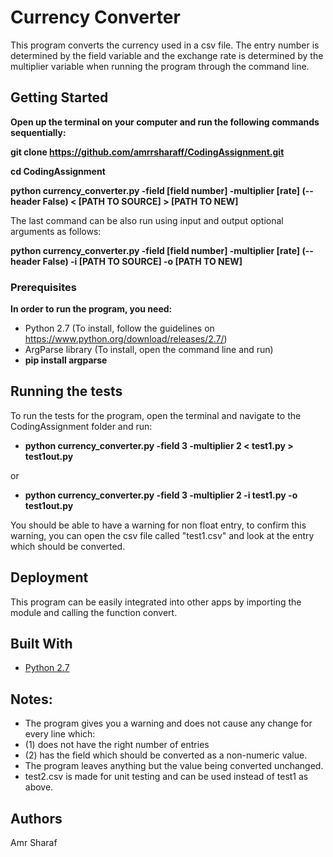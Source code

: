 # Currency Converter

This program converts the currency used in a csv file. The entry number is determined by the field variable
and the exchange rate is determined by the multiplier variable when running the program through the command line.

## Getting Started

**Open up the terminal on your computer and run the following commands sequentially:**

**git clone https://github.com/amrrsharaff/CodingAssignment.git**


**cd CodingAssignment**


**python currency_converter.py -field [field number] -multiplier [rate] (--header False) < [PATH TO SOURCE] > [PATH TO NEW]**

The last command can be also run using input and output optional arguments as follows:

**python currency_converter.py -field [field number] -multiplier [rate] (--header False) -i [PATH TO SOURCE] -o [PATH TO NEW]**


### Prerequisites

**In order to run the program, you need:**
- Python 2.7 
(To install, follow the guidelines on https://www.python.org/download/releases/2.7/)
- ArgParse library
(To install, open the command line and run)
- **pip install argparse**

## Running the tests

To run the tests for the program, open the terminal and navigate to the CodingAssignment folder and run:
- **python currency_converter.py -field 3 -multiplier 2 < test1.py > test1out.py**

or

- **python currency_converter.py -field 3 -multiplier 2 -i test1.py -o test1out.py**

You should be able to have a warning for non float entry, to confirm this warning, you can open the csv file called "test1.csv" and look at the entry which should be converted.

## Deployment

This program can be easily integrated into other apps by importing the module and calling the function convert.

## Built With

* [Python 2.7](https://www.python.org/download/releases/2.7)

## Notes:
- The program gives you a warning and does not cause any change for every line which:
- (1) does not have the right number of entries
- (2) has the field which should be converted as a non-numeric value.
- The program leaves anything but the value being converted unchanged.
- test2.csv is made for unit testing and can be used instead of test1 as above.

## Authors

Amr Sharaf
